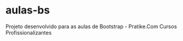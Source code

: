 # aulas-bs
Projeto desenvolvido para as aulas de Bootstrap - Pratike.Com Cursos Profissionalizantes
